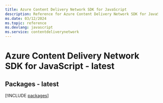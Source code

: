```yaml
---
title: Azure Content Delivery Network SDK for JavaScript
description: Reference for Azure Content Delivery Network SDK for JavaScript
ms.date: 03/12/2024
ms.topic: reference
ms.devlang: javascript
ms.service: contentdeliverynetwork
---
```

# Azure Content Delivery Network SDK for JavaScript - latest
## Packages - latest
[!INCLUDE [packages](content-delivery-network-index.md)]